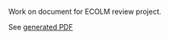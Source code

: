Work on document for ECOLM review project.

See [generated PDF](https://github.com/cannam/ecolm-review-doc/blob/default/review.pdf)
